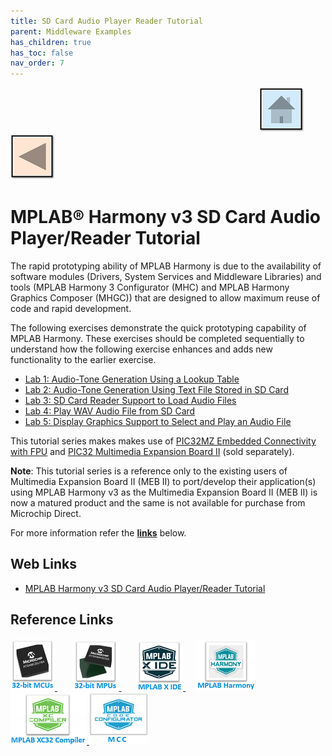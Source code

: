 ```yaml
---
title: SD Card Audio Player Reader Tutorial
parent: Middleware Examples
has_children: true
has_toc: false
nav_order: 7
---
```


&nbsp;&nbsp;&nbsp;&nbsp;&nbsp;&nbsp;&nbsp;&nbsp;&nbsp;&nbsp;&nbsp;&nbsp;&nbsp;&nbsp;&nbsp;&nbsp;&nbsp;&nbsp;&nbsp;&nbsp;&nbsp;&nbsp;&nbsp;&nbsp;&nbsp;&nbsp;&nbsp;&nbsp; &nbsp;&nbsp;&nbsp;&nbsp;&nbsp;&nbsp;&nbsp;&nbsp;&nbsp;&nbsp;&nbsp;&nbsp;&nbsp;&nbsp;&nbsp;&nbsp;&nbsp;&nbsp;&nbsp;&nbsp;&nbsp;&nbsp;&nbsp;&nbsp;&nbsp;&nbsp;&nbsp;&nbsp;&nbsp;&nbsp;&nbsp;&nbsp;&nbsp;&nbsp;&nbsp;&nbsp;&nbsp;&nbsp;&nbsp;&nbsp;&nbsp;&nbsp;&nbsp;&nbsp;&nbsp;&nbsp;&nbsp;&nbsp;&nbsp;&nbsp;&nbsp;&nbsp;&nbsp;&nbsp;&nbsp;&nbsp;&nbsp;&nbsp;&nbsp;&nbsp;&nbsp;&nbsp;&nbsp;&nbsp;&nbsp;&nbsp;&nbsp;&nbsp;&nbsp;&nbsp;&nbsp;&nbsp;[<img src="../../r_images/quick_home.png" title="Home">](../../../readme.md) [<img src="../../r_images/quick_back.png"  title="Back">](../readme.md)
# MPLAB® Harmony v3 SD Card Audio Player/Reader Tutorial


The rapid prototyping ability of MPLAB Harmony is due to the availability of software modules (Drivers, System Services and Middleware Libraries) and tools (MPLAB Harmony 3 Configurator (MHC) and MPLAB Harmony Graphics Composer (MHGC)) that are designed to allow maximum reuse of code and rapid development.

The following exercises demonstrate the quick prototyping capability of MPLAB Harmony. These exercises should be completed sequentially to understand how the following exercise enhances and adds new functionality to the earlier exercise.

- [Lab 1: Audio-Tone Generation Using a Lookup Table](./audio_tone_using_a_lookup_table/readme.md)
- [Lab 2: Audio-Tone Generation Using Text File Stored in SD Card](./audio_tone_using_text_file_in_sd_card/readme.md)
- [Lab 3: SD Card Reader Support to Load Audio Files](./sd_card_reader_to_load_audio_files/readme.md)
- [Lab 4: Play WAV Audio File from SD Card](./play_wav_audio_file_from_sd_card/readme.md)
- [Lab 5: Display Graphics Support to Select and Play an Audio File](./display_graphics_to_select_and_play_audio_file/readme.md)

This tutorial series makes makes use of <a href="http://www.microchip.com/Developmenttools/ProductDetails.aspx?PartNO=DM320007" target="_blank">PIC32MZ Embedded Connectivity with FPU</a> and <a href="https://www.microchip.com/DevelopmentTools/ProductDetails/DM320005-5" target="_blank">PIC32 Multimedia Expansion Board II</a> (sold separately).

**Note**: This tutorial series is a reference only to the existing users of Multimedia Expansion Board II (MEB II) to port/develop their application(s) using MPLAB Harmony v3 as the Multimedia Expansion Board II (MEB II) is now a matured product and the same is not available for purchase from Microchip Direct.

For more information refer the **[links](#Web-Links)** below.

## <a id="Web-Links"> </a>
## Web Links

- <a href="https://microchipdeveloper.com/harmony3:audio-player" target="_blank">MPLAB Harmony v3 SD Card Audio Player/Reader Tutorial</a>


## Reference Links
[<a href="https://www.microchip.com/design-centers/32-bit" target="_blank"> <img src="../../r_images/32_bit_mcus.png"> </a>]()  &nbsp; &nbsp; &nbsp; [<a href="https://www.microchip.com/design-centers/32-bit-mpus" target="_blank"> <img src="../../r_images/32_bit_mpus.png"> </a>]()  &nbsp; &nbsp; &nbsp; [<a href="https://www.microchip.com/mplab/mplab-x-ide" target="_blank"> <img src="../../r_images/mplab_x_ide.png"> </a>]()  &nbsp; &nbsp; [<a href="https://www.microchip.com/mplab/mplab-harmony" target="_blank"> <img src="../../r_images/mplab_harmony.png"> </a>]() [<a href="https://www.microchip.com/mplab/compilers" target="_blank"> <img src="../../r_images/mplab_compiler.png"> </a>]() [<a href="https://www.microchip.com/en-us/tools-resources/configure/mplab-code-configurator" target="_blank"> <img src="../../r_images/mcc_harmony.png"> </a>]()  
